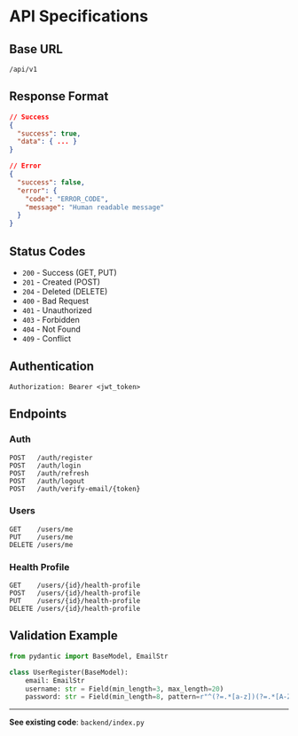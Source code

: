 # API Specifications

## Base URL
```
/api/v1
```

## Response Format
```json
// Success
{
  "success": true,
  "data": { ... }
}

// Error
{
  "success": false,
  "error": {
    "code": "ERROR_CODE",
    "message": "Human readable message"
  }
}
```

## Status Codes
- `200` - Success (GET, PUT)
- `201` - Created (POST)
- `204` - Deleted (DELETE)
- `400` - Bad Request
- `401` - Unauthorized
- `403` - Forbidden
- `404` - Not Found
- `409` - Conflict

## Authentication
```
Authorization: Bearer <jwt_token>
```

## Endpoints

### Auth
```
POST   /auth/register
POST   /auth/login
POST   /auth/refresh
POST   /auth/logout
POST   /auth/verify-email/{token}
```

### Users
```
GET    /users/me
PUT    /users/me
DELETE /users/me
```

### Health Profile
```
GET    /users/{id}/health-profile
POST   /users/{id}/health-profile
PUT    /users/{id}/health-profile
DELETE /users/{id}/health-profile
```

## Validation Example
```python
from pydantic import BaseModel, EmailStr

class UserRegister(BaseModel):
    email: EmailStr
    username: str = Field(min_length=3, max_length=20)
    password: str = Field(min_length=8, pattern=r"^(?=.*[a-z])(?=.*[A-Z])(?=.*\d)(?=.*[@$!%*?&])")
```

---

**See existing code**: `backend/index.py`
